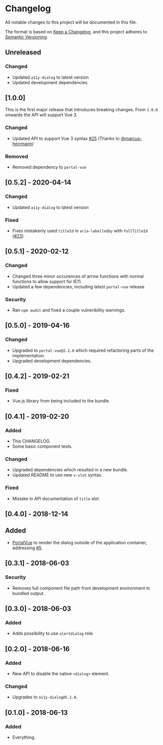 # Changelog

All notable changes to this project will be documented in this file.

The format is based on [Keep a Changelog](https://keepachangelog.com/en/1.0.0/),
and this project adheres to [Semantic Versioning](https://semver.org/spec/v2.0.0.html).

## Unreleased

### Changed

- Updated `a11y-dialog` to latest version
- Updated development dependencies

## [1.0.0]

This is the first major release that introduces breaking changes. From `1.0.0` onwards the API will support Vue 3.

### Changed

- Updated API to support Vue 3 syntax [#25](https://github.com/morkro/vue-a11y-dialog/pull/25) (Thanks to [@marcus-herrmann](https://github.com/marcus-herrmann))

### Removed

- Removed dependency to `portal-vue`

## [0.5.2] - 2020-04-14

### Changed

- Updated `a11y-dialog` to latest version

### Fixed

- Fixes mistakenly used `titleId` in `aria-labelledby` with `fullTitleId` ([#23](https://github.com/morkro/vue-a11y-dialog/pull/23))

## [0.5.1] - 2020-02-12

### Changed

- Changed three minor occurences of arrow functions with normal functions to allow support for IE11.
- Updated a few dependencies, including latest `portal-vue` release

### Security

- Ran `npm audit` and fixed a couple vulneribility warnings.

## [0.5.0] - 2019-04-16

### Changed

- Upgraded to `portal-vue@2.1.0` which required refactoring parts of the implementation.
- Upgraded development dependencies.

## [0.4.2] - 2019-02-21

### Fixed

- Vue.js library from being included to the bundle.

## [0.4.1] - 2019-02-20

### Added

- This CHANGELOG.
- Some basic component tests.

### Changed

- Upgraded dependencies which resulted in a new bundle.
- Updated README to use new `v-slot` syntax.

### Fixed

- Mistake in API documentation of `title` slot.

## [0.4.0] - 2018-12-14

## Added

- [PortalVue](https://github.com/LinusBorg/portal-vue) to render the dialog outside of the application container, addressing [#5](https://github.com/morkro/vue-a11y-dialog/issues/5).

## [0.3.1] - 2018-06-03

### Security

- Removes full component file path from development environment in bundled output.

## [0.3.0] - 2018-06-03

### Added

- Adds possibility to use `alertdialog` role.

## [0.2.0] - 2018-06-16

### Added

- New API to disable the native `<dialog>` element.

### Changed

- Upgrades to `a11y-dialog@5.1.0`.

## [0.1.0] - 2018-06-13

### Added

- Everything.
